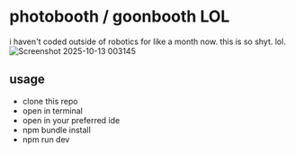 # photobooth / goonbooth LOL
i haven't coded outside of robotics for like a month now. this is so shyt. lol. 
![Screenshot 2025-10-13 003145](https://github.com/user-attachments/assets/6d654e70-7a8e-4705-a732-808f87af2a12)
## usage
- clone this repo
- open in terminal
- open in your preferred ide
- npm bundle install
- npm run dev
